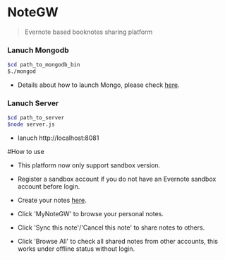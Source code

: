 
# NoteGW

>Evernote based booknotes sharing platform

### Lanuch Mongodb

 ```sh 
$cd path_to_mongodb_bin
$./mongod
  ```
* Details about how to launch Mongo, please check [here](http://docs.mongodb.org/manual/tutorial/manage-mongodb-processes).

### Lanuch Server
```sh 
$cd path_to_server
$node server.js
```
- lanuch http://localhost:8081



#How to use

- This platform now only support sandbox version.
 
- Register a sandbox account if you do not have an Evernote sandbox account before login.

- Create your notes [here](https://sandbox.evernote.com/).

- Click 'MyNoteGW' to browse your personal notes. 

- Click 'Sync this note'/'Cancel this note' to share notes to others.

- Click 'Browse All' to check all shared notes from other accounts, this works under offline status without login.
